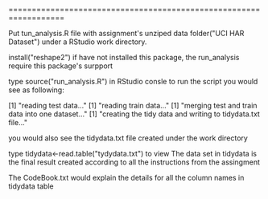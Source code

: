 ==================================================================

Put tun_analysis.R file with assignment's unziped data folder("UCI HAR Dataset") 
under a RStudio work directory.

install("reshape2") if have not installed this package, the run_analysis require this package's surpport

type source("run_analysis.R") in RStudio consle to run the script you would see as following:

[1] "reading test data..."
[1] "reading train data..."
[1] "merging test and train data into one dataset..."
[1] "creating the tidy data and writing to tidydata.txt file..."

you would also see the tidydata.txt file created under the work directory

type tidydata<-read.table("tydydata.txt") to view
The data set in tidydata is the final result created according to all the instructions from the assingment

The CodeBook.txt would explain the details for all the column names in tidydata table
